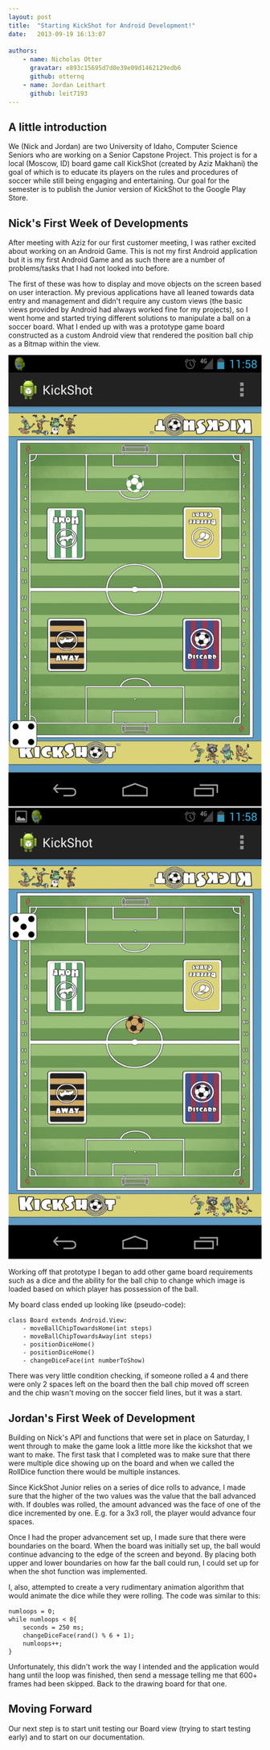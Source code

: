 ```yaml
---
layout: post
title:  "Starting KickShot for Android Development!"
date:   2013-09-19 16:13:07

authors:
    - name: Nicholas Otter
      gravatar: e893c15695d7d0e39e09d1462129edb6
      github: otternq
    - name: Jordan Leithart
      github: leit7193
---
```


A little introduction
------

We (Nick and Jordan) are two University of Idaho, Computer Science Seniors who are working on a Senior Capstone Project. This project is for a local (Moscow, ID) board game call KickShot (created by Aziz Makhani) the goal of which is to educate its players on the rules and procedures of soccer while still being engaging and entertaining. Our goal for the semester is to publish the Junior version of KickShot to the Google Play Store.

Nick's First Week of Developments
------
After meeting with Aziz for our first customer meeting, I was rather excited about working on an Android Game. This is not my first Android application but it is my first Android Game and as such there are a number of problems/tasks that I had not looked into before. 

The first of these was how to display and move objects on the screen based on user interaction. My previous applications have all leaned towards data entry and management and didn't require any custom views (the basic views provided by Android had always worked fine for my projects), so I went home and started trying different solutions to manipulate a ball on a soccer board. What I ended up with was a prototype game board constructed as a custom Android view that rendered the position ball chip as a Bitmap within the view.

![Prototype 1 - Home][1]
![Prototype 1 - Away][2]

Working off that prototype I began to add other game board requirements such as a dice and the ability for the ball chip to change which image is loaded based on which player has possession of the ball.

My board class ended up looking like (pseudo-code):

```
class Board extends Android.View:
    - moveBallChipTowardsHome(int steps)
    - moveBallChipTowardsAway(int steps)
    - positionDiceHome()
    - positionDiceHome()
    - changeDiceFace(int numberToShow)

```

There was very little condition checking, if someone rolled a 4 and there were only 2 spaces left on the board then the ball chip moved off screen and the chip wasn't moving on the soccer field lines, but it was a start.

Jordan's First Week of Development
-----

Building on Nick's API and functions that were set in place on Saturday, I went through to make the game look a little more like the kickshot that we want to make. The first task that I completed was to make sure that there were multiple dice showing up on the board and when we called the RollDice function there would be multiple instances.

Since KickShot Junior relies on a series of dice rolls to advance, I made sure that the higher of the two values was the value that the ball advanced with. If doubles was rolled, the amount advanced was the face of one of the dice incremented by one. E.g. for a 3x3 roll, the player would advance four spaces.

Once I had the proper advancement set up, I made sure that there were boundaries on the board. When the board was initially set up, the ball would continue advancing to the edge of the screen and beyond. By placing both upper and lower boundaries on how far the ball could run, I could set up for when the shot function was implemented.

I, also, attempted to create a very rudimentary animation algorithm that would animate the dice while they were rolling. The code was similar to this:

```
numloops = 0;
while numloops < 8{
    seconds = 250 ms;
    changeDiceFace(rand() % 6 + 1);
    numloops++;
}
```

Unfortunately, this didn't work the way I intended and the application would hang until the loop was finished, then send a message telling me that 600+ frames had been skipped. Back to the drawing board for that one.

Moving Forward
------

Our next step is to start unit testing our Board view (trying to start testing early) and to start on our documentation.

[1]: /images/screenshots/Screenshot_2013-09-14-prototype1-home.png "Prototype 1 - Home"
[2]: /images/screenshots/Screenshot_2013-09-14-prototype1-away.png "Prototype 1 - Away"

